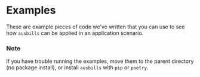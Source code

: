# Examples

These are example pieces of code we've written that you can use to see how `ausbills` can be applied in an application scenario.

### Note

If you have trouble running the examples, move them to the parent directory (no package install), or install `ausbills` with `pip` or `poetry`.